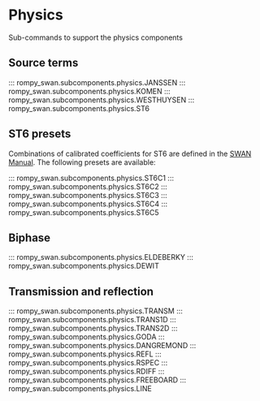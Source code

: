 # Physics

Sub-commands to support the physics components

## Source terms

::: rompy_swan.subcomponents.physics.JANSSEN
::: rompy_swan.subcomponents.physics.KOMEN
::: rompy_swan.subcomponents.physics.WESTHUYSEN
::: rompy_swan.subcomponents.physics.ST6

## ST6 presets

Combinations of calibrated coefficients for ST6 are defined in the [SWAN Manual](https://swanmodel.sourceforge.io/online_doc/swanuse/node28.html).
The following presets are available:

::: rompy_swan.subcomponents.physics.ST6C1
::: rompy_swan.subcomponents.physics.ST6C2
::: rompy_swan.subcomponents.physics.ST6C3
::: rompy_swan.subcomponents.physics.ST6C4
::: rompy_swan.subcomponents.physics.ST6C5

## Biphase

::: rompy_swan.subcomponents.physics.ELDEBERKY
::: rompy_swan.subcomponents.physics.DEWIT

## Transmission and reflection

::: rompy_swan.subcomponents.physics.TRANSM
::: rompy_swan.subcomponents.physics.TRANS1D
::: rompy_swan.subcomponents.physics.TRANS2D
::: rompy_swan.subcomponents.physics.GODA
::: rompy_swan.subcomponents.physics.DANGREMOND
::: rompy_swan.subcomponents.physics.REFL
::: rompy_swan.subcomponents.physics.RSPEC
::: rompy_swan.subcomponents.physics.RDIFF
::: rompy_swan.subcomponents.physics.FREEBOARD
::: rompy_swan.subcomponents.physics.LINE